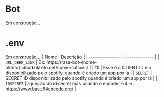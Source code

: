 # Bot

Em construção...

# .env
Em construção...
| Nome | Descrição |
| --------------- | --------------- |
| ```URL_DEEP_LINK``` | Ex: https://rasa-bot-{nome-okteto}.cloud.okteto.net/conversations/  |
| ```ID``` | Esse é o CLIENT ID é o disponibilizado pelo spotify, quando é criado um app por lá |
| ```SECRET``` | SECRET ID disponibilizado pelo spotify quando é criado um app por lá |
| ```IDSECRET``` | a junção do id:secret mas usando o encoder 64 -> https://www.base64encode.org/ |
